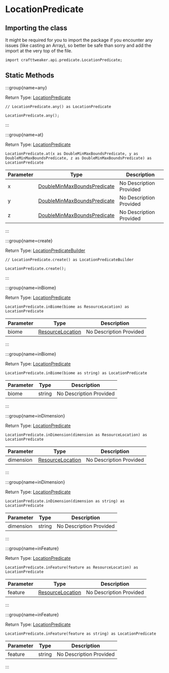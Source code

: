 # LocationPredicate

## Importing the class

It might be required for you to import the package if you encounter any issues (like casting an Array), so better be safe than sorry and add the import at the very top of the file.
```zenscript
import crafttweaker.api.predicate.LocationPredicate;
```


## Static Methods

:::group{name=any}

Return Type: [LocationPredicate](/vanilla/api/predicate/LocationPredicate)

```zenscript
// LocationPredicate.any() as LocationPredicate

LocationPredicate.any();
```

:::

:::group{name=at}

Return Type: [LocationPredicate](/vanilla/api/predicate/LocationPredicate)

```zenscript
LocationPredicate.at(x as DoubleMinMaxBoundsPredicate, y as DoubleMinMaxBoundsPredicate, z as DoubleMinMaxBoundsPredicate) as LocationPredicate
```

| Parameter | Type | Description |
|-----------|------|-------------|
| x | [DoubleMinMaxBoundsPredicate](/vanilla/api/predicate/DoubleMinMaxBoundsPredicate) | No Description Provided |
| y | [DoubleMinMaxBoundsPredicate](/vanilla/api/predicate/DoubleMinMaxBoundsPredicate) | No Description Provided |
| z | [DoubleMinMaxBoundsPredicate](/vanilla/api/predicate/DoubleMinMaxBoundsPredicate) | No Description Provided |


:::

:::group{name=create}

Return Type: [LocationPredicateBuilder](/vanilla/api/predicate/builder/LocationPredicateBuilder)

```zenscript
// LocationPredicate.create() as LocationPredicateBuilder

LocationPredicate.create();
```

:::

:::group{name=inBiome}

Return Type: [LocationPredicate](/vanilla/api/predicate/LocationPredicate)

```zenscript
LocationPredicate.inBiome(biome as ResourceLocation) as LocationPredicate
```

| Parameter | Type | Description |
|-----------|------|-------------|
| biome | [ResourceLocation](/vanilla/api/resource/ResourceLocation) | No Description Provided |


:::

:::group{name=inBiome}

Return Type: [LocationPredicate](/vanilla/api/predicate/LocationPredicate)

```zenscript
LocationPredicate.inBiome(biome as string) as LocationPredicate
```

| Parameter | Type | Description |
|-----------|------|-------------|
| biome | string | No Description Provided |


:::

:::group{name=inDimension}

Return Type: [LocationPredicate](/vanilla/api/predicate/LocationPredicate)

```zenscript
LocationPredicate.inDimension(dimension as ResourceLocation) as LocationPredicate
```

| Parameter | Type | Description |
|-----------|------|-------------|
| dimension | [ResourceLocation](/vanilla/api/resource/ResourceLocation) | No Description Provided |


:::

:::group{name=inDimension}

Return Type: [LocationPredicate](/vanilla/api/predicate/LocationPredicate)

```zenscript
LocationPredicate.inDimension(dimension as string) as LocationPredicate
```

| Parameter | Type | Description |
|-----------|------|-------------|
| dimension | string | No Description Provided |


:::

:::group{name=inFeature}

Return Type: [LocationPredicate](/vanilla/api/predicate/LocationPredicate)

```zenscript
LocationPredicate.inFeature(feature as ResourceLocation) as LocationPredicate
```

| Parameter | Type | Description |
|-----------|------|-------------|
| feature | [ResourceLocation](/vanilla/api/resource/ResourceLocation) | No Description Provided |


:::

:::group{name=inFeature}

Return Type: [LocationPredicate](/vanilla/api/predicate/LocationPredicate)

```zenscript
LocationPredicate.inFeature(feature as string) as LocationPredicate
```

| Parameter | Type | Description |
|-----------|------|-------------|
| feature | string | No Description Provided |


:::

